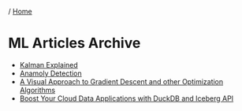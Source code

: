 / [Home](../index.md)

# ML Articles Archive

- [Kalman Explained](articles/kalman-explained.md)
- [Anamoly Detection](articles/anamoly-detection.md)
- [A Visual Approach to Gradient Descent and other Optimization Algorithms](a-visual-approach-to-gradient-descent-and-other-optimization-algorithms-c82f45b7fc87)
- [Boost Your Cloud Data Applications with DuckDB and Iceberg API](boost-your-cloud-data-applications-with-duckdb-and-iceberg-api-67677666fbd3.md)